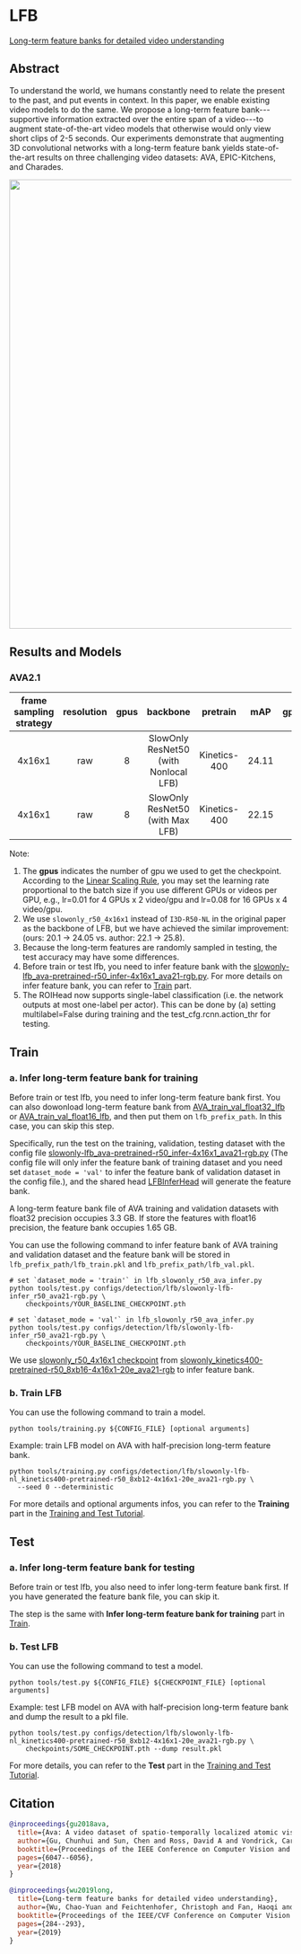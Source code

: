 # LFB

[Long-term feature banks for detailed video understanding](https://openaccess.thecvf.com/content_CVPR_2019/html/Wu_Long-Term_Feature_Banks_for_Detailed_Video_Understanding_CVPR_2019_paper.html)

<!-- [ALGORITHM] -->

## Abstract

<!-- [ABSTRACT] -->

To understand the world, we humans constantly need to relate the present to the past, and put events in context. In this paper, we enable existing video models to do the same. We propose a long-term feature bank---supportive information extracted over the entire span of a video---to augment state-of-the-art video models that otherwise would only view short clips of 2-5 seconds. Our experiments demonstrate that augmenting 3D convolutional networks with a long-term feature bank yields state-of-the-art results on three challenging video datasets: AVA, EPIC-Kitchens, and Charades.

<!-- [IMAGE] -->

<div align=center>
<img src="https://user-images.githubusercontent.com/34324155/143016220-21d90fb3-fd9f-499c-820f-f6c421bda7aa.png" width="800"/>
</div>

## Results and Models

### AVA2.1

| frame sampling strategy | resolution | gpus |               backbone               |   pretrain   |  mAP  | gpu_mem(M) |               config                |               ckpt                |               log                |
| :---------------------: | :--------: | :--: | :----------------------------------: | :----------: | :---: | :--------: | :---------------------------------: | :-------------------------------: | :------------------------------: |
|         4x16x1          |    raw     |  8   | SlowOnly ResNet50 (with Nonlocal LFB) | Kinetics-400 | 24.11 |    8620    | [config](/configs/detection/lfb/slowonly-lfb-nl_kinetics400-pretrained-r50_8xb12-4x16x1-20e_ava21-rgb.py) | [ckpt](https://download.openmmlab.com/mmaction/v1.0/detection/lfb/slowonly-lfb-nl_kinetics400-pretrained-r50_8xb12-4x16x1-20e_ava21-rgb/slowonly-lfb-nl_kinetics400-pretrained-r50_8xb12-4x16x1-20e_ava21-rgb_20220906-4c5b9f25.pth) | [log](https://download.openmmlab.com/mmaction/v1.0/detection/lfb/slowonly-lfb-nl_kinetics400-pretrained-r50_8xb12-4x16x1-20e_ava21-rgb/slowonly-lfb-nl_kinetics400-pretrained-r50_8xb12-4x16x1-20e_ava21-rgb.log) |
|         4x16x1          |    raw     |  8   |   SlowOnly ResNet50 (with Max LFB)   | Kinetics-400 | 22.15 |    8425    | [config](/configs/detection/lfb/slowonly-lfb-max_kinetics400-pretrained-r50_8xb12-4x16x1-20e_ava21-rgb.py) | [ckpt](https://download.openmmlab.com/mmaction/v1.0/detection/lfb/slowonly-lfb-max_kinetics400-pretrained-r50_8xb12-4x16x1-20e_ava21-rgb/slowonly-lfb-max_kinetics400-pretrained-r50_8xb12-4x16x1-20e_ava21-rgb_20220906-4963135b.pth) | [log](https://download.openmmlab.com/mmaction/v1.0/detection/lfb/slowonly-lfb-max_kinetics400-pretrained-r50_8xb12-4x16x1-20e_ava21-rgb/slowonly-lfb-max_kinetics400-pretrained-r50_8xb12-4x16x1-20e_ava21-rgb.log) |

Note:

1. The **gpus** indicates the number of gpu we used to get the checkpoint.
   According to the [Linear Scaling Rule](https://arxiv.org/abs/1706.02677), you may set the learning rate proportional to the batch size if you use different GPUs or videos per GPU,
   e.g., lr=0.01 for 4 GPUs x 2 video/gpu and lr=0.08 for 16 GPUs x 4 video/gpu.
2. We use `slowonly_r50_4x16x1` instead of `I3D-R50-NL` in the original paper as the backbone of LFB, but we have achieved the similar improvement: (ours: 20.1 -> 24.05 vs. author: 22.1 -> 25.8).
3. Because the long-term features are randomly sampled in testing, the test accuracy may have some differences.
4. Before train or test lfb, you need to infer feature bank with the [slowonly-lfb_ava-pretrained-r50_infer-4x16x1_ava21-rgb.py](/configs/detection/lfb/slowonly-lfb_ava-pretrained-r50_infer-4x16x1_ava21-rgb.py). For more details on infer feature bank, you can refer to [Train](#Train) part.
5. The ROIHead now supports single-label classification (i.e. the network outputs at most
   one-label per actor). This can be done by (a) setting multilabel=False during training and
   the test_cfg.rcnn.action_thr for testing.

## Train

### a. Infer long-term feature bank for training

Before train or test lfb, you need to infer long-term feature bank first. You can also dowonload long-term feature bank from [AVA_train_val_float32_lfb](https://download.openmmlab.com/mmaction/detection/lfb/AVA_train_val_float32_lfb.rar) or [AVA_train_val_float16_lfb](https://download.openmmlab.com/mmaction/detection/lfb/AVA_train_val_float16_lfb.rar), and then put them on `lfb_prefix_path`. In this case, you can skip this step.

Specifically, run the test on the training, validation, testing dataset with the config file [slowonly-lfb_ava-pretrained-r50_infer-4x16x1_ava21-rgb.py](/configs/detection/lfb/slowonly-lfb_ava-pretrained-r50_infer-4x16x1_ava21-rgb.py) (The config file will only infer the feature bank of training dataset and you need set `dataset_mode = 'val'` to infer the feature bank of validation dataset in the config file.), and the shared head [LFBInferHead](/mmaction/models/roi_heads/shared_heads/lfb_infer_head.py) will generate the feature bank.

A long-term feature bank file of AVA training and validation datasets with float32 precision occupies 3.3 GB. If store the features with float16 precision, the feature bank occupies 1.65 GB.

You can use the following command to infer feature bank of AVA training and validation dataset and the feature bank will be stored in `lfb_prefix_path/lfb_train.pkl` and `lfb_prefix_path/lfb_val.pkl`.

```shell
# set `dataset_mode = 'train'` in lfb_slowonly_r50_ava_infer.py
python tools/test.py configs/detection/lfb/slowonly-lfb-infer_r50_ava21-rgb.py \
    checkpoints/YOUR_BASELINE_CHECKPOINT.pth

# set `dataset_mode = 'val'` in lfb_slowonly_r50_ava_infer.py
python tools/test.py configs/detection/lfb/slowonly-lfb-infer_r50_ava21-rgb.py \
    checkpoints/YOUR_BASELINE_CHECKPOINT.pth
```

We use [slowonly_r50_4x16x1 checkpoint](https://download.openmmlab.com/mmaction/detection/ava/slowonly_kinetics_pretrained_r50_4x16x1_20e_ava_rgb/slowonly_kinetics_pretrained_r50_4x16x1_20e_ava_rgb_20201217-40061d5f.pth) from [slowonly_kinetics400-pretrained-r50_8xb16-4x16x1-20e_ava21-rgb](/configs/detection/slowonly/slowonly_kinetics400-pretrained-r50_8xb16-4x16x1-20e_ava21-rgb.py) to infer feature bank.

### b. Train LFB

You can use the following command to train a model.

```shell
python tools/training.py ${CONFIG_FILE} [optional arguments]
```

Example: train LFB model on AVA with half-precision long-term feature bank.

```shell
python tools/training.py configs/detection/lfb/slowonly-lfb-nl_kinetics400-pretrained-r50_8xb12-4x16x1-20e_ava21-rgb.py \
  --seed 0 --deterministic
```

For more details and optional arguments infos, you can refer to the **Training** part in the [Training and Test Tutorial](/docs/en/user_guides/train_test.md).

## Test

### a. Infer long-term feature bank for testing

Before train or test lfb, you also need to infer long-term feature bank first. If you have generated the feature bank file, you can skip it.

The step is the same with **Infer long-term feature bank for training** part in [Train](#Train).

### b. Test LFB

You can use the following command to test a model.

```shell
python tools/test.py ${CONFIG_FILE} ${CHECKPOINT_FILE} [optional arguments]
```

Example: test LFB model on AVA with half-precision long-term feature bank and dump the result to a pkl file.

```shell
python tools/test.py configs/detection/lfb/slowonly-lfb-nl_kinetics400-pretrained-r50_8xb12-4x16x1-20e_ava21-rgb.py \
    checkpoints/SOME_CHECKPOINT.pth --dump result.pkl
```

For more details, you can refer to the **Test** part in the [Training and Test Tutorial](/docs/en/user_guides/train_test.md).

## Citation

<!-- [DATASET] -->

```BibTeX
@inproceedings{gu2018ava,
  title={Ava: A video dataset of spatio-temporally localized atomic visual actions},
  author={Gu, Chunhui and Sun, Chen and Ross, David A and Vondrick, Carl and Pantofaru, Caroline and Li, Yeqing and Vijayanarasimhan, Sudheendra and Toderici, George and Ricco, Susanna and Sukthankar, Rahul and others},
  booktitle={Proceedings of the IEEE Conference on Computer Vision and Pattern Recognition},
  pages={6047--6056},
  year={2018}
}
```

```BibTeX
@inproceedings{wu2019long,
  title={Long-term feature banks for detailed video understanding},
  author={Wu, Chao-Yuan and Feichtenhofer, Christoph and Fan, Haoqi and He, Kaiming and Krahenbuhl, Philipp and Girshick, Ross},
  booktitle={Proceedings of the IEEE/CVF Conference on Computer Vision and Pattern Recognition},
  pages={284--293},
  year={2019}
}
```
